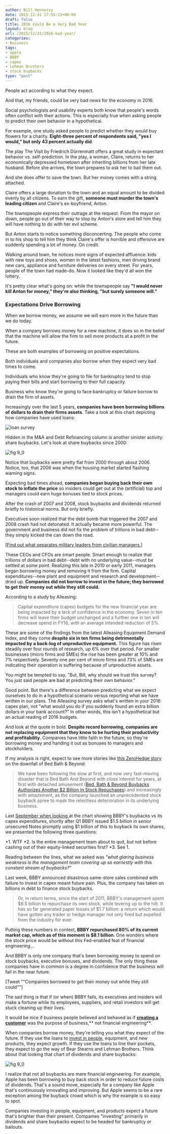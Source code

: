 ```yaml
---
author: Bill Hennessy
date: 2015-12-31 17:55:13+00:00
draft: false
title: 2016 Could Be a Very Bad Year
layout: blog
url: /2015/12/31/2016-bad-year/
categories:
- Business
tags:
- apple
- BBBY
- capex
- Lehman Brothers
- stock buybacks
type: "post"
---
```


People act according to what they expect.

And that, my friends, could be very bad news for the economy in 2016.

Social psychologists and usability experts both know that people's words often conflict with their actions. This is especially true when asking people to predict their own behavior in a hypothetical.

For example, one study asked people to predict whether they would buy flowers for a charity. **Eight-three percent of respondents said, "yes I would," but only 43 percent actually did**.

The play The Visit by Friedrich Dürrenmatt offers a great study in expectant behavior vs. self-prediction. In the play, a woman, Claire, returns to her economically depressed hometown after inheriting billions from her late husband. Before she arrives, the town prepares to ask her to bail them out.

And she does offer to save the town. But her money comes with a string attached.

Claire offers a large donation to the town and an equal amount to be divided evenly by all citizens. To earn the gift, **someone must murder the town's leading citizen** and Claire's ex-boyfriend, Anton.

The townspeople express their outrage at the request. From the mayor on down, people go out of their way to stop by Anton's store and tell him they will have nothing to do with her evil scheme.

But Anton starts to notice something disconcerting. The people who come in to his shop to tell him they think Claire's offer is horrible and offensive are suddenly spending a lot of money. On credit.

Walking around town, he notices more signs of expected affluence: kids with new toys and shoes, women in the latest fashions, men driving brand new cars, appliance and furniture deliveries on every street. For years, people of the town had made-do. Now it looked like they'd all won the lottery.

It's pretty clear what's going on: while the townspeople say **"I would never kill Anton for money," they're also thinking, "but surely someone will."**



### Expectations Drive Borrowing



When we borrow money, we assume we will earn more in the future than we do today.

When a company borrows money for a new machine, it does so in the belief that the machine will allow the firm to sell more products at a profit in the future.

These are both examples of borrowing on positive expectations.

Both individuals and companies also borrow when they expect very bad times to come.

Individuals who know they're going to file for bankruptcy tend to stop paying their bills and start borrowing to their full capacity.

Business who know they're going to face bankruptcy or failure borrow to drain the firm of assets.

Increasingly over the last 5 years, **companies have been borrowing billions of dollars to drain their firms assets**. Take a look at this chart depicting how companies have used loans:

![loan survey](https://hennessysview.com/wp-content/uploads/2015/12/loan-survey.jpg)


Hidden in the M&A and Debt Refinancing column is another sinister activity: share buybacks. Let's look at share buybacks since 2000:

![fig 9_0](https://hennessysview.com/wp-content/uploads/2015/12/fig-9_0.jpg)


Notice that buybacks were pretty flat from 2000 through about 2006. Notice, too, that 2006 was when the housing market started flashing warning signs.

Expecting bad times ahead, **companies began buying back their own stock to inflate the price** so insiders could get out at the (artificial) top and managers could earn huge bonuses tied to stock prices.

After the crash of 2007 and 2008, stock buybacks and dividends returned briefly to historical norms. But only briefly.

Executives soon realized that the debt bomb that triggered the 2007 and 2008 crash had not detonated. It actually became more powerful. The government and business did not fix the problem of trillions in bad debt--they simply kicked the can down the road.



[[Find out what separates military leaders from civilian managers.](https://hennessysview.com/2015/12/30/one-thing-the-military-teaches-that-business-school-doesnt/)]



These CEOs and CFOs are smart people. Smart enough to realize that trillions of dollars in bad debt--debt with no underlying value--must be settled at some point. Realizing this late in 2010 or early 2011, managers began borrowing money and removing it from the firm. Capital expenditures--new plant and equipment and research and development--dried up. **Companies did not borrow to invest in the future; they borrowed to get their money out while they still could.**

According to a study by Alleasing:



> Capital expenditure (capex) budgets for the new financial year are being impacted by a lack of confidence in the economy. Seven in ten firms will leave their budget unchanged and a further one in ten will decrease spend in FY16, with an average intended reduction of 5%.

These are some of the findings from the latest Alleasing Equipment Demand Index, and they come **despite six in ten firms being detrimentally impacted by a back-log of unproductive equipment.** This figure has risen steadily over four rounds of research, up 6% over that period. For smaller businesses (micro firms and SMEs) the rise has been greater at 10% and 7% respectively. Seventy one per cent of micro firms and 73% of SMEs are indicating their operation is suffering because of unproductive assets.



You might be tempted to say, "But, Bill, why should we trust this survey? You just said people are bad at predicting their own behavior."

Good point. But there's a difference between predicting what we expect ourselves to do in a hypothetical scenario versus reporting what we have written in our plans. The Alleasing survey asks what's written in your 2016 capex plan, not "what would you do if you suddenly found an extra billion dollars in your bank account?" In other words, this isn't a hypothetical but an actual reading of 2016 budgets.

And look at the quote in bold. **Despite record borrowing, companies are not replacing equipment that they know to be hurting their productivity and profitability**. Companies have little faith in the future, so they're borrowing money and handing it out as bonuses to managers and stockholders.

If my analysis is right, expect to see more stories like [this ZeroHedge story](https://www.zerohedge.com/news/2015-12-23/buyback-bloodbath-beyond-how-bbby-lost-17-billion-buying-back-its-own-stock) on the downfall of Bed Bath & Beyond:



> We have been following the slow at first, and now very fast-moving disaster that is Bed Bath And Beyond with close interest for years, at first with detached amusement ([Bed, Bath & Beyond Buybacks Authorizes Another $2 Billion In Stock Repuchases](https://www.zerohedge.com/news/2014-07-07/bed-bath-beyond-buybacks-authorizes-another-2-billion-stock-repuchases)) and increasingly with amazement, as the company launched an unprecedented stock buyback spree to mask the relentless deterioration in its underlying business.

Last [September when looking ](https://www.zerohedge.com/news/2014-09-23/wtf-bbbuybacks)at the chart showing BBBY's buybacks vs its capex expenditures, shortly after Q1 BBBY issued $1.5 billion in senior unsecured Notes promptly using $1 billion of this to buyback its own shares, we presented the following three questions:

> 
> 
*1. WTF
*2. Is the entire management team about to quit, but not before cashing out of their equity-linked securities first?
*3. See 1.

Reading between the lines, what we asked was _"what glaring business weakness is the management team covering up so earnestly with this constant stream of buybacks?"_



Last week, BBBY announced disastrous same-store sales combined with failure to invest in capex meant future pain. Plus, the company has taken on billions in debt to finance stock buybacks.



> Or, in return terms, since the start of 2011, BBBY's management spent $6.5 billion to repurchase its own stock, while leverng up to the hilt. It has so far generated paper losses of $1.7 billion: a return which would have gotten any trader or hedge manager not only fired but expelled from the industry for ever.

Putting these numbers in context, **BBBY repurchased 80% of its current market cap, which as of this moment is $8.1 billion**. One wonders where the stock price would be without this Fed-enabled feat of financial engineering...



And BBBY is only one company that's been borrowing money to spend on stock buybacks, executive bonuses, and dividends. The only thing these companies have in common is a degree in confidence that the business will fail in the near future.

[Tweet ""Companies borrowed to get their money out while they still could""]

The sad thing is that if (or when) BBBY fails, its executives and insiders will make a fortune while its employees, suppliers, and retail investors will get stuck cleaning up their lives.

It would be nice if business people believed and behaved as if [**creating a customer**](https://whitneyhess.com/blog/2012/08/13/the-purpose-of-a-business-is-to-create-a-customer/) was the purpose of business,** not financial engineering**.

When companies borrow money, they're telling you what they expect of the future. If they use the loans to [invest in people](https://www.zerohedge.com/news/2015-11-02/every-job-created-us-decade-us-corporations-spent-296000-stock-buybacks), equipment, and new products, they expect growth. If they use the loans to line their pockets, they expect to go the way of Bear Stearns and Lehman Brothers. Think about that looking that chart of dividends and share buybacks:

![fig 9_0](https://hennessysview.com/wp-content/uploads/2015/12/fig-9_0.jpg)




I realize that not all buybacks are mere financial engineering. For example, Apple has been borrowing to buy back stock in order to reduce future costs of dividends. That's a sound move, especially for a company like Apple that's continuously innovating and improving. But Apple seems to be a rare exception among the buyback crowd which is why the example is so easy to spot.

Companies investing in people, equipment, and products expect a future that's brighter than their present. Companies "investing" primarily in dividends and share buybacks expect to be headed for bankruptcy or bailouts.
